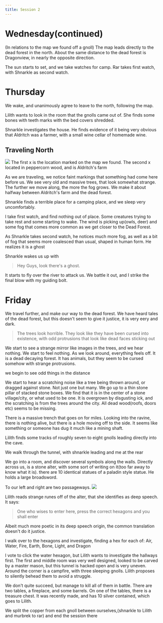 ```yaml
---
title: Session 2
---
```



# Wednesday(continued)

(In relations to the map we found off a gnoll)
The map leads directly to the dead forest in the north. About the same distance to the dead forest is Dragonview, in nearly the opposite direction.

The sun starts to set, and we take watches for camp. Rar takes first watch, with Shnarkle as second watch.
# Thursday

We wake, and unanimously agree to leave to the north, following the map.

Lilith wants to look in the room that the gnolls came out of. She finds some bones with teeth marks with the bed covers shredded.

Shnarkle investigates the house. He finds evidence of it being very obvious that Aldritch was a farmer, with a small wine cellar of homemade wine.

## Traveling North
![](images\Gnoll-map.png)
The first x is the location marked on the map we found.
The second x located in peppercorn wood, and is Aldritch's farm

As we are traveling, we notice faint markings that something had come here before us. We see very old  and massive trees, that look somewhat strange. The further we move along, the more the fog grows. We make it about halfway between Aldritch's farm and the dead forest.

Shnarkle finds a terrible place for a camping place, and we sleep very uncomfortably.

I take first watch, and find nothing out of place. Some creatures trying to take rest and some starting to wake. The wind is picking up(owls, deer) and some fog that comes more common as we get closer to the Dead Forest.

As Shnarkle takes second watch, he notices much more fog, as well as a bit of fog that seems more coalesced than usual, shaped in human form. He realizes it is a ghost

Shnarkle wakes us up with
>Hey Guys, look there's a ghost.

It starts to fly over the river to attack us. We battle it out, and I strike the final blow with my guiding bolt.
# Friday
We travel further, and make our way to the dead forest. We have heard tales of the dead forest, but this doesn't seem to give it justice, it is very eery and dark.
>The trees look horrible. They look like they have been cursed into existence, with odd protrusions that look like dead faces sticking out

We start to see a strange mirror like images in the trees, and we hear nothing. We start to feel nothing. As we look around, everything feels off. It is a dead decaying forest. It has animals, but they seem to be cursed somehow with strange protrusions.

we begin to see odd things in the distance

We start to hear a scratching noise like a tree being thrown around, or dragged against stone. Not just one but many. We go up to a thin stone pillar of stacked stone boxes. We find that it is in the center of a stone village/city, or what used to be one. It is overgrown by disgusting ick, and the scratching is from the trees around the city. All dead wood(roofs, doors etc) seems to be missing.

There is a massive trench that goes on for miles. Looking into the ravine, there is nothing alive, but there is a hole moving off to the side. It seems like something or someone has dug it much like a mining shaft.

Lilith finds some tracks of roughly seven to eight gnolls leading directly into the cave.

We walk through the tunnel, with shnarkle leading and me at the rear

We go into a room, and discover several symbols along the walls. Directly across us, is a stone alter, with some sort of writing on it(too far away to know what it is). there are 10 identical statues of a paladin style statue. He holds a large broadsword.

To our left and right are two passageways.
![](images\Dungeon-map-1.png)

Lilith reads strange runes off of the alter, that she identifies as deep speech. It says:
>One who wises to enter here, press the correct hexagons and you shall enter

Albeit much more poetic in its deep speech origin, the common translation doesn't do it justice.

I walk over to the hexagons and investigate, finding a hex for each of: Air, Water, Fire, Earth, Bone, Light, and Dragon

I vote to click the water hexagon, but Lilith wants to investigate the hallways first. The first and middle room was very well designed, looked to be carved by a master mason, but this tunnel is hacked open and is very uneven. Around the corner is a campfire, with three sleeping gnolls. Lilith proposes to silently behead them to avoid a struggle.

We don't quite succeed, but manage to kill all of them in battle. There are two tables, a fireplace, and some barrels. On one of the tables, there is a treasure chest. It was recently made, and has 10 silver contained, which goes to Lilith.

We split the copper from each gnoll between ourselves,(shnarkle to Lilith and murbrek to rar) and end the session there